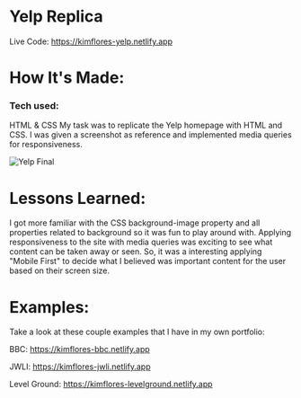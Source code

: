# Yelp Replica

Live Code: https://kimflores-yelp.netlify.app

# How It's Made:
### Tech used: 
HTML & CSS
My task was to replicate the Yelp homepage with HTML and CSS. I was given a screenshot as reference and implemented media queries for responsiveness. 

![Yelp Final](yelpimg.png)




# Lessons Learned:
I got more familiar with the CSS background-image property and all properties related to background so it was fun to play around with. 
Applying responsiveness to the site with media queries was exciting to see what content can be taken away or seen. So, it was a interesting applying "Mobile First" to decide what I believed was important content for the user based on their screen size. 


# Examples:
Take a look at these couple examples that I have in my own portfolio:

BBC: https://kimflores-bbc.netlify.app

JWLI: https://kimflores-jwli.netlify.app

Level Ground: https://kimflores-levelground.netlify.app

